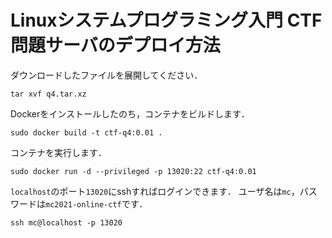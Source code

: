 # Linuxシステムプログラミング入門 CTF問題サーバのデプロイ方法
ダウンロードしたファイルを展開してください．
```
tar xvf q4.tar.xz
```
Dockerをインストールしたのち，コンテナをビルドします．
```
sudo docker build -t ctf-q4:0.01 .
```
コンテナを実行します．
```
sudo docker run -d --privileged -p 13020:22 ctf-q4:0.01
```
`localhost`のポート`13020`にsshすればログインできます．
ユーザ名は`mc`，パスワードは`mc2021-online-ctf`です．
```
ssh mc@localhost -p 13020
```
